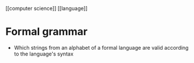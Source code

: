 [[computer science]] [[language]]
# Formal grammar
- Which strings from an alphabet of a formal language are valid according to the language's syntax